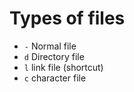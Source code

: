 # Types of files 

* `-`     Normal file
* `d`     Directory file
* `l`     link file (shortcut)
* `c`     character file



